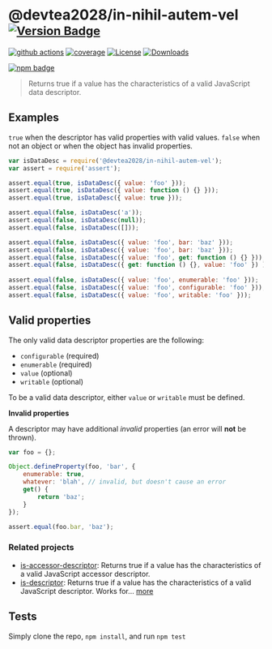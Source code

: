 # @devtea2028/in-nihil-autem-vel <sup>[![Version Badge][npm-version-svg]][package-url]</sup>

[![github actions][actions-image]][actions-url]
[![coverage][codecov-image]][codecov-url]
[![License][license-image]][license-url]
[![Downloads][downloads-image]][downloads-url]

[![npm badge][npm-badge-png]][package-url]

> Returns true if a value has the characteristics of a valid JavaScript data descriptor.

## Examples

`true` when the descriptor has valid properties with valid values.
`false` when not an object or when the object has invalid properties.

```js
var isDataDesc = require('@devtea2028/in-nihil-autem-vel');
var assert = require('assert');

assert.equal(true, isDataDesc({ value: 'foo' }));
assert.equal(true, isDataDesc({ value: function () {} }));
assert.equal(true, isDataDesc({ value: true }));

assert.equal(false, isDataDesc('a'));
assert.equal(false, isDataDesc(null));
assert.equal(false, isDataDesc([]));

assert.equal(false, isDataDesc({ value: 'foo', bar: 'baz' }));
assert.equal(false, isDataDesc({ value: 'foo', bar: 'baz' }));
assert.equal(false, isDataDesc({ value: 'foo', get: function () {} }));
assert.equal(false, isDataDesc({ get: function () {}, value: 'foo' }) );
 
assert.equal(false, isDataDesc({ value: 'foo', enumerable: 'foo' }));
assert.equal(false, isDataDesc({ value: 'foo', configurable: 'foo' }));
assert.equal(false, isDataDesc({ value: 'foo', writable: 'foo' }));
```

## Valid properties

The only valid data descriptor properties are the following:

* `configurable` (required)
* `enumerable` (required)
* `value` (optional)
* `writable` (optional)

To be a valid data descriptor, either `value` or `writable` must be defined.

**Invalid properties**

A descriptor may have additional _invalid_ properties (an error will **not** be thrown).

```js
var foo = {};

Object.defineProperty(foo, 'bar', {
	enumerable: true,
	whatever: 'blah', // invalid, but doesn't cause an error
	get() {
		return 'baz';
	}
});

assert.equal(foo.bar, 'baz');
```

### Related projects

* [is-accessor-descriptor](https://npmjs.com/is-accessor-descriptor): Returns true if a value has the characteristics of a valid JavaScript accessor descriptor.
* [is-descriptor](https://npmjs.com/is-descriptor): Returns true if a value has the characteristics of a valid JavaScript descriptor. Works for… [more](https://npmjs.com/is-descriptor)

## Tests

Simply clone the repo, `npm install`, and run `npm test`

[package-url]: https://npmjs.org/package/@devtea2028/in-nihil-autem-vel
[npm-version-svg]: https://versionbadg.es/inspect-js/@devtea2028/in-nihil-autem-vel.svg
[deps-svg]: https://david-dm.org/inspect-js/@devtea2028/in-nihil-autem-vel.svg
[deps-url]: https://david-dm.org/inspect-js/@devtea2028/in-nihil-autem-vel
[dev-deps-svg]: https://david-dm.org/inspect-js/@devtea2028/in-nihil-autem-vel/dev-status.svg
[dev-deps-url]: https://david-dm.org/inspect-js/@devtea2028/in-nihil-autem-vel#info=devDependencies
[npm-badge-png]: https://nodei.co/npm/@devtea2028/in-nihil-autem-vel.png?downloads=true&stars=true
[license-image]: https://img.shields.io/npm/l/@devtea2028/in-nihil-autem-vel.svg
[license-url]: LICENSE
[downloads-image]: https://img.shields.io/npm/dm/@devtea2028/in-nihil-autem-vel.svg
[downloads-url]: https://npm-stat.com/charts.html?package=@devtea2028/in-nihil-autem-vel
[codecov-image]: https://codecov.io/gh/inspect-js/@devtea2028/in-nihil-autem-vel/branch/main/graphs/badge.svg
[codecov-url]: https://app.codecov.io/gh/inspect-js/@devtea2028/in-nihil-autem-vel/
[actions-image]: https://img.shields.io/endpoint?url=https://github-actions-badge-u3jn4tfpocch.runkit.sh/inspect-js/@devtea2028/in-nihil-autem-vel
[actions-url]: https://github.com/devtea2028/in-nihil-autem-vel/actions
